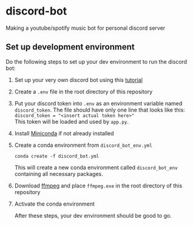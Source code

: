 # discord-bot
Making a youtube/spotify music bot for personal discord server

## Set up development environment

Do the following steps to set up your dev environment to run the discord bot:
1. Set up your very own discord bot using this [tutorial](https://tinyurl.com/bdewbdxk)
2. Create a `.env` file in the root directory of this repository
3. Put your discord token into `.env` as an environment variable named `discord_token`.  The file should have only one line that looks like this:  
    `discord_token = "<insert actual token here>"`  
This token will be loaded and used by `app.py`.
4. Install [Miniconda](https://docs.conda.io/en/latest/miniconda.html) if not already installed
5. Create a conda environment from `discord_bot_env.yml`

    `conda create -f discord_bot.yml`

    This will create a new conda environment called `discord_bot_env` containing all necessary packages.
6. Download [ffmpeg](ffmpeg.org) and place `ffmpeg.exe` in the root directory of this repository
7. Activate the conda environment

    After these steps, your dev environment should be good to go.
